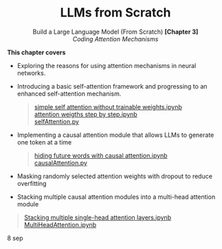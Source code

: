 <div align='center'>
  
# LLMs from Scratch
Build a Large Language Model (From Scratch)  **[Chapter 3]**<br>
_Coding Attention Mechanisms_
</div>

**This chapter covers**
* Exploring the reasons for using attention mechanisms in neural networks.
* Introducing a basic self-attention framework and progressing to an enhanced self-attention mechanism.
  > [simple self attention without trainable weights.ipynb](https://github.com/zeyadusf/LLMs-from-Scratch/blob/main/03-Coding%20attention%20mechanisms/simple%20self%20attention%20without%20trainable%20weights.ipynb)<br>
  > [attention weigths step by step.ipynb](https://github.com/zeyadusf/LLMs-from-Scratch/blob/main/03-Coding%20attention%20mechanisms/attention%20weigths%20step%20by%20step.ipynb)<br>
  > [selfAttention.py](https://github.com/zeyadusf/LLMs-from-Scratch/blob/main/03-Coding%20attention%20mechanisms/selfAttention.py)
 
* Implementing a causal attention module that allows LLMs to generate one token at a time
  > [hiding future words with causal attention.ipynb](https://github.com/zeyadusf/LLMs-from-Scratch/blob/main/03-Coding%20attention%20mechanisms/hiding%20future%20words%20with%20causal%20attention.ipynb)<br>
  > [causalAttention.py](https://github.com/zeyadusf/LLMs-from-Scratch/blob/main/03-Coding%20attention%20mechanisms/causalAttention.py)<br>
* Masking randomly selected attention weights with dropout to reduce overfitting
* Stacking multiple causal attention modules into a multi-head attention module
 > [Stacking multiple single-head attention layers.ipynb](https://github.com/zeyadusf/LLMs-from-Scratch/blob/main/03-Coding%20attention%20mechanisms/Stacking%20multiple%20single-head%20attention%20layers.ipynb)<br>
 > [MultiHeadAttention.ipynb](https://github.com/zeyadusf/LLMs-from-Scratch/blob/main/03-Coding%20attention%20mechanisms/MultiHeadAttention.py)

8 sep
